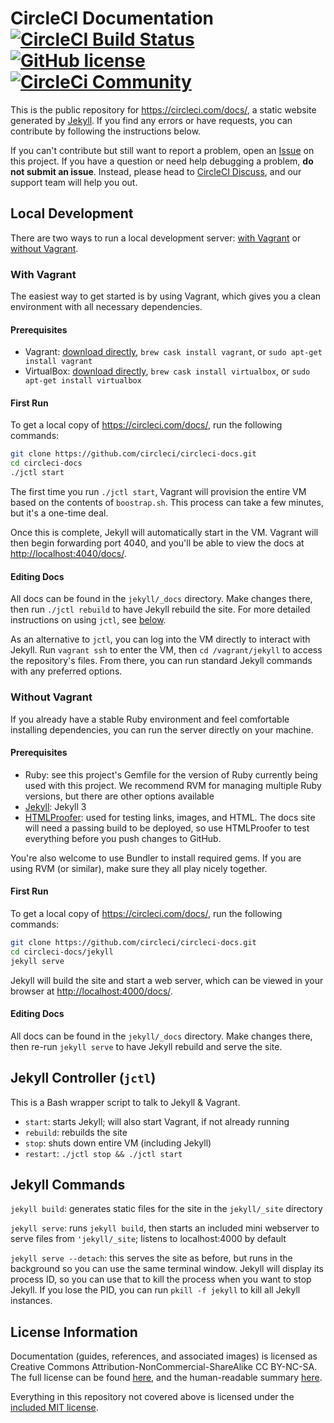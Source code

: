 # CircleCI Documentation [![CircleCI Build Status](https://circleci.com/gh/circleci/circleci-docs.svg?style=shield)](https://circleci.com/gh/circleci/circleci-docs) [![GitHub license](https://img.shields.io/badge/license-MIT-blue.svg)](https://raw.githubusercontent.com/circleci/circleci-docs/master/LICENSE) [![CircleCi Community](https://img.shields.io/badge/community-CircleCI%20Discuss-343434.svg)](https://discuss.circleci.com)

This is the public repository for <https://circleci.com/docs/>, a static website generated by [Jekyll](https://jekyllrb.com/). If you find any errors or have requests, you can contribute by following the instructions below.

If you can't contribute but still want to report a problem, open an [Issue](https://github.com/circleci/circleci-docs/issues) on this project. If you have a question or need help debugging a problem, **do not submit an issue**. Instead, please head to [CircleCI Discuss](https://discuss.circleci.com/), and our support team will help you out.

## Local Development
There are two ways to run a local development server: [with Vagrant](#with-vagrant) or [without Vagrant](#without-vagrant).

### With Vagrant
The easiest way to get started is by using Vagrant, which gives you a clean environment with all necessary dependencies.

#### Prerequisites
- Vagrant: [download directly](https://www.vagrantup.com/downloads.html), `brew cask install vagrant`, or `sudo apt-get install vagrant`
- VirtualBox: [download directly](https://www.virtualbox.org/wiki/Downloads), `brew cask install virtualbox`, or `sudo apt-get install virtualbox`

#### First Run
To get a local copy of <https://circleci.com/docs/>, run the following commands:

```bash
git clone https://github.com/circleci/circleci-docs.git
cd circleci-docs
./jctl start
```

The first time you run `./jctl start`, Vagrant will provision the entire VM based on the contents of `boostrap.sh`. This process can take a few minutes, but it's a one-time deal.

Once this is complete, Jekyll will automatically start in the VM. Vagrant will then begin forwarding port 4040, and you'll be able to view the docs at <http://localhost:4040/docs/>.

####  Editing Docs
All docs can be found in the `jekyll/_docs` directory. Make changes there, then run `./jctl rebuild` to have Jekyll rebuild the site. For more detailed instructions on using `jctl`, see [below](#jekyll-controller-jctl).

As an alternative to `jctl`, you can log into the VM directly to interact with Jekyll. Run `vagrant ssh` to enter the VM, then `cd /vagrant/jekyll` to access the repository's files. From there, you can run standard Jekyll commands with any preferred options.

### Without Vagrant
If you already have a stable Ruby environment and feel comfortable installing dependencies, you can run the server directly on your machine.

#### Prerequisites
- Ruby: see this project's Gemfile for the version of Ruby currently being used with this project. We recommend RVM for managing multiple Ruby versions, but there are other options available
- [Jekyll](https://jekyllrb.com/): Jekyll 3
- [HTMLProofer](https://github.com/gjtorikian/html-proofer): used for testing links, images, and HTML. The docs site will need a passing build to be deployed, so use HTMLProofer to test everything before you push changes to GitHub.

You're also welcome to use Bundler to install required gems. If you are using RVM (or similar), make sure they all play nicely together.

#### First Run
To get a local copy of <https://circleci.com/docs/>, run the following commands:

```bash
git clone https://github.com/circleci/circleci-docs.git
cd circleci-docs/jekyll
jekyll serve
```

Jekyll will build the site and start a web server, which can be viewed in your browser at <http://localhost:4000/docs/>.

####  Editing Docs
All docs can be found in the `jekyll/_docs` directory. Make changes there, then re-run `jekyll serve` to have Jekyll rebuild
and serve the site.

## Jekyll Controller (`jctl`)
This is a Bash wrapper script to talk to Jekyll & Vagrant.

- `start`: starts Jekyll; will also start Vagrant, if not already running
- `rebuild`: rebuilds the site
- `stop`: shuts down entire VM (including Jekyll)
- `restart`: `./jctl stop && ./jctl start`

## Jekyll Commands
`jekyll build`: generates static files for the site in the `jekyll/_site` directory

`jekyll serve`: runs `jekyll build`, then starts an included mini webserver to serve files from `'jekyll/_site`; listens to
localhost:4000 by default

`jekyll serve --detach`: this serves the site as before, but runs in the background so you can use the same terminal window. Jekyll will display its process ID, so you can use that to kill the process when you want to stop Jekyll. If you lose the PID, you can run `pkill -f jekyll` to kill all Jekyll instances.

## License Information
Documentation (guides, references, and associated images) is licensed as Creative Commons Attribution-NonCommercial-ShareAlike CC BY-NC-SA. The full license can be found [here](http://creativecommons.org/licenses/by-nc-sa/4.0/legalcode), and the
human-readable summary [here](http://creativecommons.org/licenses/by-nc-sa/4.0/).

Everything in this repository not covered above is licensed under the [included MIT license](LICENSE).
